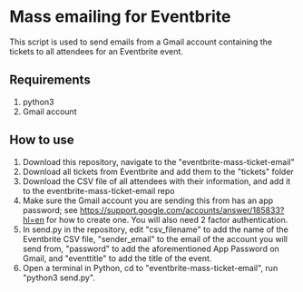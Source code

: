 # Mass emailing for Eventbrite
This script is used to send emails from a Gmail account containing the tickets to all attendees for an Eventbrite event.

## Requirements
1. python3
2. Gmail account

## How to use
1. Download this repository, navigate to the "eventbrite-mass-ticket-email"
2. Download all tickets from Eventbrite and add them to the "tickets" folder
3. Download the CSV file of all attendees with their information, and add it to the eventbrite-mass-ticket-email repo
4. Make sure the Gmail account you are sending this from has an app password; see https://support.google.com/accounts/answer/185833?hl=en for how to create one. You will also need 2 factor authentication.
5. In send.py in the repository, edit "csv_filename" to add the name of the Eventbrite CSV file, "sender_email" to the email of the account you will send from, "password" to add the aforementioned App Password on Gmail, and "eventtitle" to add the title of the event.
6. Open a terminal in Python, cd to "eventbrite-mass-ticket-email", run "python3 send.py".
